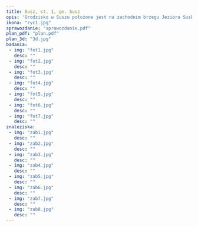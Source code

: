 ```yaml
---
title: Susz, st. 1, gm. Susz
opis: 'Grodzisko w Suszu położone jest na zachodnim brzegu Jeziora Suskiego, na terenie parku miejskiego w Suszu (nazwy niemieckie tej miejscowości to Rosenbergk – 1315 r., Rozemburg - ok. 1450 r., Rosemberg – 1466 i Rosenberg in Westpreußen - 1890). Nazwa Susz (dawne Szusz, poświadczone ok. 1450 r.) jest nazwą pierwotną, wywodzącą się jeszcze z czasów osadnictwa pruskiego. Grodzisko określane jest nazwą zwyczajową "Gród słowiański". W źródłach było opisywane jako "Burgwall", "Hof" i "Schloss" i wiązane z dworem należącym do kapituły pomezańskiej, który miał powstać w tym miejscu na początku XIV wieku.'
ikona: "ryc1.jpg"
sprawozdanie: "sprawozdanie.pdf"
plan_pdf: "plan.pdf"
plan_3d: "3d.jpg"
badania:
 - img: "fot1.jpg"
   desc: ""
 - img: "fot2.jpg"
   desc: ""
 - img: "fot3.jpg"
   desc: ""
 - img: "fot4.jpg"
   desc: ""
 - img: "fot5.jpg"
   desc: ""
 - img: "fot6.jpg"
   desc: ""
 - img: "fot7.jpg"
   desc: ""
znaleziska:
 - img: "zab1.jpg"
   desc: ""
 - img: "zab2.jpg"
   desc: ""
 - img: "zab3.jpg"
   desc: ""
 - img: "zab4.jpg"
   desc: ""
 - img: "zab5.jpg"
   desc: ""
 - img: "zab6.jpg"
   desc: ""
 - img: "zab7.jpg"
   desc: ""
 - img: "zab8.jpg"
   desc: ""
---
```

